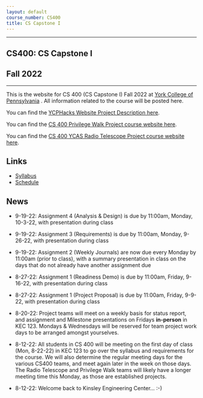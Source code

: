```yaml
---
layout: default
course_number: CS400
title: CS Capstone I
---
```


--- --- --- --- --- --- --- --- --- --- --- --- --- --- --- --- --- --- --- --- --- --- --- ---

## CS400: CS Capstone I

## Fall 2022

--- --- --- --- --- --- --- --- --- --- --- --- --- --- --- --- --- --- --- --- --- --- --- ---

This is the website for CS 400 (CS Capstone I) Fall 2022 at [York College of Pennsylvania](http://www.ycp.edu) .  All information related to the course will be posted here.

You can find the [YCPHacks Website Project Description here](YCPHacks-Capstone-Project-Description.pdf).

You can find the [CS 400 Privilege Walk Project course website here](https://ycpcs.github.io/cs400-fall2022-PW).

You can find the [CS 400 YCAS Radio Telescope Project course website here](https://ycpcs.github.io/cs400-fall2022-RT).


## Links

* [Syllabus](syllabus.html)
* [Schedule](schedule.html)


## News
<!-- Commenting out News until it's needed - and the dates will change, anyway

-->

* 9-19-22: Assignment 4 (Analysis & Design) is due by 11:00am, Monday, 10-3-22, with presentation during class

* 9-19-22: Assignment 3 (Requirements) is due by 11:00am, Monday, 9-26-22, with presentation during class

* 9-19-22: Assignment 2 (Weekly Journals) are now due every Monday by 11:00am (prior to class), with a summary presentation in class on the days that do not already have another assignment due

* 8-27-22: Assignment 1 (Readiness Demo) is due by 11:00am, Friday, 9-16-22, with presentation during class

* 8-27-22: Assignment 1 (Project Proposal) is due by 11:00am, Friday, 9-9-22, with presentation during class

* 8-20-22: Project teams will meet on a weekly basis for status report, and assignment and Milestone presentations on Fridays **in-person** in KEC 123.  Mondays & Wednesdays will be reserved for team project work days to be arranged amongst yourselves.

* 8-12-22: All students in CS 400 will be meeting on the first day of class (Mon, 8-22-22) in KEC 123 to go over the syllabus and requirements for the course.  We will also determine the regular meeting days for the various CS400 teams, and meet again later in the week on those days.  The Radio Telescope and Privilege Walk teams will likely have a longer meeting time this Monday, as those are established projects.

* 8-12-22: Welcome back to Kinsley Engineering Center...  :-)
